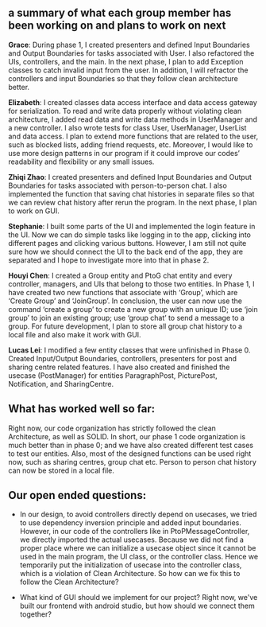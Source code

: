 ## a summary of what each group member has been working on and plans to work on next

**Grace**: During phase 1, I created presenters and defined Input Boundaries and Output Boundaries for tasks associated with User. I also refactored the UIs, controllers, and the main. In the next phase, I plan to add Exception classes to catch invalid input from the user. In addition, I will refractor the controllers and input Boundaries so that they follow clean architecture better.

**Elizabeth**: I created classes data access interface and data access gateway for serialization. To read and write data properly without violating clean architecture, I added read data and write data methods in UserManager and a new controller. I also wrote tests for class User, UserManager, UserList and data access. I plan to extend more functions that are related to the user, such as blocked lists, adding friend requests, etc. Moreover, I would like to use more design patterns in our program if it could improve our codes’ readability and flexibility or any small issues.

**Zhiqi Zhao**: I created presenters and defined Input Boundaries and Output Boundaries for tasks associated with person-to-person chat. I also implemented the function that saving chat histories in separate files so that we can review chat history after rerun the program. In the next phase, I plan to work on GUI.

**Stephanie**: I built some parts of the UI and implemented the login feature in the UI. Now we can do simple tasks like logging in to the app, clicking into different pages and clicking various buttons. However, I am still not quite sure how we should connect the UI to the back end of the app, they are separated and I hope to investigate more into that in phase 2.

**Houyi Chen**: I created a Group entity and PtoG chat entity and every controller, managers, and UIs that belong to those two entities. In Phase 1, I have created two new functions that associate with ‘Group’, which are ‘Create Group’ and ‘JoinGroup’. In conclusion, the user can now use the command ‘create a group’ to create a new group with an unique ID; use ‘join group’ to join an existing group; use ‘group chat’ to send a message to a group. For future development, I plan to store all group chat history to a local file and also make it work with GUI.

**Lucas Lei**: I modified a few entity classes that were unfinished in Phase 0. Created Input/Output Boundaries, controllers, presenters for post and sharing centre related features. I have also created and finished the usecase (PostManager) for entities ParagraphPost, PicturePost, Notification, and SharingCentre. 


## What has worked well so far:
Right now, our code organization has strictly followed the clean Architecture, as well as SOLID. In short, our phase 1 code organization is much better than in phase 0; and we have also created different test cases to test our entities. Also, most of the designed functions can be used right now, such as sharing centres, group chat etc. Person to person chat history can now be stored in a local file.

## Our open ended questions:
* In our design, to avoid controllers directly depend on usecases, we tried to use dependency inversion principle and added input boundaries. However, in our code of the controllers like in PtoPMessageController, we directly imported the actual usecases. Because we did not find a proper place where we can initialize a usecase object since it cannot be used in the main program, the UI class, or the controller class. Hence we temporarily put the initialization of usecase into the controller class, which is a violation of Clean Architecture. So how can we fix this to follow the Clean Architecture?

* What kind of GUI should we implement for our project? Right now, we've built our frontend with android studio, but how should we connect them together?
